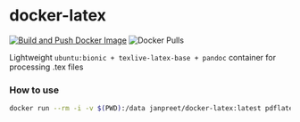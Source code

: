 # docker-latex 
[![Build and Push Docker Image](https://github.com/janpreet/docker-latex/actions/workflows/docker-image.yaml/badge.svg)](https://github.com/janpreet/docker-latex/actions/workflows/docker-image.yaml) ![Docker Pulls](https://img.shields.io/docker/pulls/janpreet/latex)

Lightweight `ubuntu:bionic + texlive-latex-base + pandoc` container for processing .tex files

### How to use

```bash
docker run --rm -i -v $(PWD):/data janpreet/docker-latex:latest pdflatex doc.tex
```
